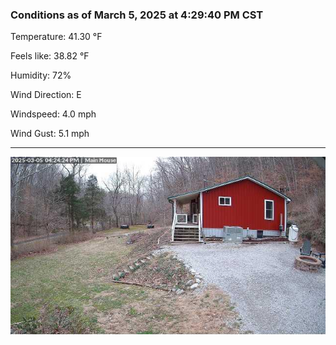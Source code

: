### Conditions as of March 5, 2025 at 4:29:40 PM CST 

Temperature: 41.30 &deg;F

Feels like: 38.82 &deg;F

Humidity: 72%

Wind Direction: E

Windspeed: 4.0 mph

Wind Gust: 5.1 mph

---

<img src="./images/latest.jpeg"/>


